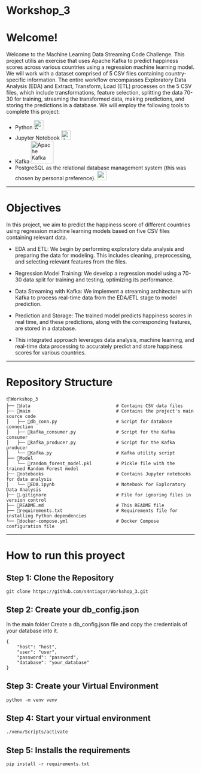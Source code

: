 # Workshop_3
# Welcome!
Welcome to the Machine Learning Data Streaming Code Challenge. This project utilis an exercise that uses Apache Kafka to predict happiness scores across various countries using a regression machine learning model. We will work with a dataset comprised of 5 CSV files containing country-specific information. The entire workflow encompasses Exploratory Data Analysis (EDA) and Extract, Transform, Load (ETL) processes on the 5 CSV files, which include transformations, feature selection, splitting the data 70-30 for training, streaming the transformed data, making predictions, and storing the predictions in a database. We will employ the following tools to complete this project: 
- Python <img src="https://camo.githubusercontent.com/10b1bd6838c581f883d95518a336eea6613b96a55f8b29f7391108633d28c5de/68747470733a2f2f63646e2d69636f6e732d706e672e666c617469636f6e2e636f6d2f3132382f333039382f333039383039302e706e67" alt="Python" width="25"/>
- Jupyter Notebook <img src="https://camo.githubusercontent.com/b077d57822f5450d766a915fd5e97d4f7f0928a0ab6a9d65fc53315bd40b1cbb/68747470733a2f2f75706c6f61642e77696b696d656469612e6f72672f77696b6970656469612f636f6d6d6f6e732f7468756d622f332f33382f4a7570797465725f6c6f676f2e7376672f38383370782d4a7570797465725f6c6f676f2e7376672e706e67" alt="Jupyter Notebook" width="25"/>
- Kafka <img src="https://www.striim.com/wp-content/themes/striim2022/images/connectors_icons/white/kafka.png" alt="Apache Kafka" width="60"/>
- PostgreSQL as the relational database management system (this was chosen by personal preference). <img src="https://camo.githubusercontent.com/da57f50ec8a976bd0704ad504559e1a0ae6f70398a927b1438560c806a45b012/68747470733a2f2f63646e2d69636f6e732d706e672e666c617469636f6e2e636f6d2f3132382f353936382f353936383334322e706e67" width="25"/>
---
# Objectives
In this project, we aim to predict the happiness score of different countries using regression machine learning models based on five CSV files containing relevant data.

- EDA and ETL: We begin by performing exploratory data analysis and preparing the data for modeling. This includes cleaning, preprocessing, and selecting relevant features from the files.

- Regression Model Training: We develop a regression model using a 70-30 data split for training and testing, optimizing its performance.

- Data Streaming with Kafka: We implement a streaming architecture with Kafka to process real-time data from the EDA/ETL stage to model prediction.

- Prediction and Storage: The trained model predicts happiness scores in real time, and these predictions, along with the corresponding features, are stored in a database.

- This integrated approach leverages data analysis, machine learning, and real-time data processing to accurately predict and store happiness scores for various countries.

---
# Repository Structure
```plaintext
📦Workshop_3
├── 📂data                                # Contains CSV data files
├── 📂main                                # Contains the project's main source code
│   ├── 📄db_conn.py                      # Script for database connection
│   ├── 📄kafka_consumer.py               # Script for the Kafka consumer
│   ├── 📄kafka_producer.py               # Script for the Kafka producer
│   └── 📄Kafka.py                        # Kafka utility script
├── 📂Model
│   └── 📄random_forest_model.pkl         # Pickle file with the trained Random Forest model
├── 📂notebooks                           # Contains Jupyter notebooks for data analysis
│   └── 📄EDA.ipynb                       # Notebook for Exploratory Data Analysis
├── 📄.gitignore                          # File for ignoring files in version control
├── 📄README.md                           # This README file
├── 📄requirements.txt                    # Requirements file for installing Python dependencies
└── 📄docker-compose.yml                  # Docker Compose configuration file
```
---
# How to run this proyect

## Step 1: Clone the Repository
```plaintext
git clone https://github.com/s4ntiagor/Workshop_3.git
```
## Step 2: Create your db_config.json
In the main folder Create a db_config.json file and copy the credentials of your database into it.
```plaintext
{
    "host": "host", 
    "user": "user",
    "password": "password",
    "database": "your_database"
}
```
## Step 3: Create your Virtual Environment
```plaintext
python -m venv venv
```
## Step 4: Start your virtual environment
```plaintext
./venv/Scripts/activate
```
## Step 5: Installs the requirements
```plaintext
pip install -r requirements.txt
```